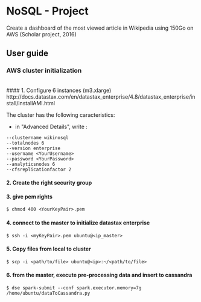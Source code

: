 # NoSQL - Project
Create a dashboard of the most viewed article in Wikipedia using 150Go on AWS (Scholar project, 2016)

## User guide

### AWS cluster initialization
<br/>
#### 1. Configure 6 instances (m3.xlarge) 
http://docs.datastax.com/en/datastax_enterprise/4.8/datastax_enterprise/install/installAMI.html

The cluster has the following caracteristics:

  - in "Advanced Details", write :
```
--clustername wikinosql 
--totalnodes 6 
--version enterprise 
--username <YourUsername> 
--password <YourPassword>
--analyticsnodes 6 
--cfsreplicationfactor 2
```

#### 2. Create the right security group

#### 3. give pem rights
```
$ chmod 400 <YourKeyPair>.pem
```

#### 4. connect to the master to initialize datastax enterprise
```
$ ssh -i <myKeyPair>.pem ubuntu@<ip_master>
```

#### 5. Copy files from local to cluster
```
$ scp -i <path/to/file> ubuntu@<ip>:~/<path/to/file>
```

#### 6. from the master, execute pre-processing data and insert to cassandra
```
$ dse spark-submit --conf spark.executor.memory=7g /home/ubuntu/dataToCassandra.py
```

